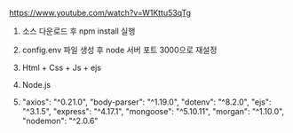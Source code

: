 https://www.youtube.com/watch?v=W1Kttu53qTg

1. 소스 다운로드 후 npm install 실행

2. config.env 파일 생성 후 node 서버 포트 3000으로 재설정

3. Html + Css + Js + ejs

4. Node.js

5. "axios": "^0.21.0",
   "body-parser": "^1.19.0",
   "dotenv": "^8.2.0",
   "ejs": "^3.1.5",
   "express": "^4.17.1",
   "mongoose": "^5.10.11",
   "morgan": "^1.10.0",
   "nodemon": "^2.0.6"
